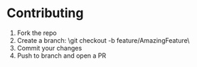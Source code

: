 ﻿# Contributing
1. Fork the repo
2. Create a branch: \git checkout -b feature/AmazingFeature\
3. Commit your changes
4. Push to branch and open a PR
